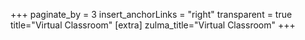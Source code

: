 +++
paginate_by = 3
insert_anchorLinks = "right"
transparent = true
title="Virtual Classroom"
[extra]
zulma_title="Virtual Classroom"
+++
